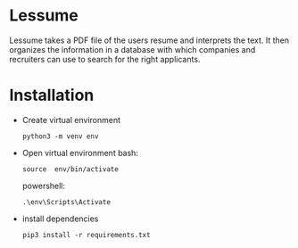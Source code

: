 # Lessume

Lessume takes a PDF file of the users resume and interprets the text. It then organizes the information in a database with which companies and recruiters can use to search for the right applicants.

# Installation

- Create virtual environment
  ```
  python3 -m venv env
  ```
- Open virtual environment
  bash:
  ```
  source  env/bin/activate
  ```
  powershell:
  ```
  .\env\Scripts\Activate
  ```

- install dependencies

  ```
  pip3 install -r requirements.txt
  ```
